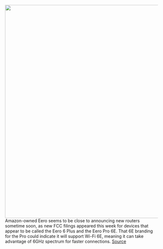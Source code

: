 <img src='https://cdn.vox-cdn.com/thumbor/dw6AL3XEUZZ4XdYbM9tOwOUfb1M=/0x0:2040x1360/1200x800/filters:focal(857x517:1183x843)/cdn.vox-cdn.com/uploads/chorus_image/image/70390602/dseifert_201213_4337_0002.0.jpg' width='700px' /><br/>
Amazon-owned Eero seems to be close to announcing new routers sometime soon, as new FCC filings appeared this week for devices that appear to be called the Eero 6 Plus and the Eero Pro 6E. That 6E branding for the Pro could indicate it will support Wi-Fi 6E, meaning it can take advantage of 6GHz spectrum for faster connections.
<a href='https://www.theverge.com/2022/1/14/22884043/eero-pro-6e-6-plus-fcc-filings-wi-fi-support'> Source <a/>